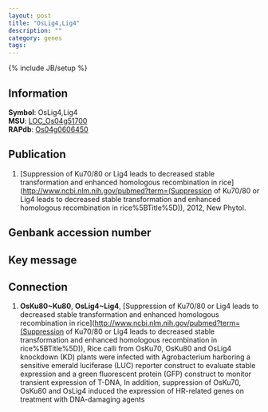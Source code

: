 ```yaml
---
layout: post
title: "OsLig4,Lig4"
description: ""
category: genes
tags: 
---
```

{% include JB/setup %}

## Information
__Symbol__: OsLig4,Lig4  
__MSU__: [LOC_Os04g51700](http://rice.plantbiology.msu.edu/cgi-bin/ORF_infopage.cgi?orf=LOC_Os04g51700)  
__RAPdb__: [Os04g0606450](http://rapdb.dna.affrc.go.jp/viewer/gbrowse_details/irgsp1?name=Os04g0606450)  

## Publication
1. [Suppression of Ku70/80 or Lig4 leads to decreased stable transformation and enhanced homologous recombination in rice](http://www.ncbi.nlm.nih.gov/pubmed?term=(Suppression of Ku70/80 or Lig4 leads to decreased stable transformation and enhanced homologous recombination in rice%5BTitle%5D)), 2012, New Phytol.

## Genbank accession number

## Key message

## Connection
1. __OsKu80~Ku80__, __OsLig4~Lig4__, [Suppression of Ku70/80 or Lig4 leads to decreased stable transformation and enhanced homologous recombination in rice](http://www.ncbi.nlm.nih.gov/pubmed?term=(Suppression of Ku70/80 or Lig4 leads to decreased stable transformation and enhanced homologous recombination in rice%5BTitle%5D)),  Rice calli from OsKu70, OsKu80 and OsLig4 knockdown (KD) plants were infected with Agrobacterium harboring a sensitive emerald luciferase (LUC) reporter construct to evaluate stable expression and a green fluorescent protein (GFP) construct to monitor transient expression of T-DNA, In addition, suppression of OsKu70, OsKu80 and OsLig4 induced the expression of HR-related genes on treatment with DNA-damaging agents


